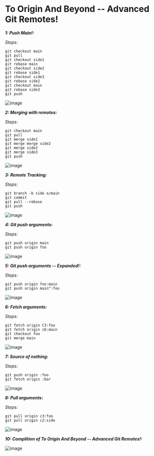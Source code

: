 # To Origin And Beyond -- Advanced Git Remotes!

***1: Push Main!:***

*Steps:*
```
git checkout main
git pull
git checkout side1
git rebase main
git checkout side2
git rebase side1
git checkout side3
git rebase side2
git checkout main
git rebase side3
git push
```

![image](https://github.com/user-attachments/assets/c55162f1-d6f8-4ff9-9744-1198d20a64b1)

***2: Merging with remotes:***

*Steps:*
```
git checkout main
git pull
git merge side1
git merge merge side2
git merge side2
git merge side3
git push
```

![image](https://github.com/user-attachments/assets/6585c500-ecb9-4d15-b4f4-81c5032b2133)


***3: Remote Tracking:***

*Steps:*
```
git branch -b side o/main
git commit
git pull --rebase
git push
```

![image](https://github.com/user-attachments/assets/e3fc2d21-fba6-43c5-81af-2bd750625cc9)

***4: Git push arguments:***

*Steps:*
```
git push origin main
git push origin foo
```

![image](https://github.com/user-attachments/assets/1e3a3636-2c19-441f-b985-dd84a9b0c484)

***5: Git push arguments -- Expanded!:***

*Steps:*
```
git push origin foo:main
git push origin main^:foo
```

![image](https://github.com/user-attachments/assets/5ea3b428-324e-4a8e-8563-b7dc89e1e223)

***6: Fetch arguments:***

*Steps:*
```
git fetch origin C3:foo
git fetch origin c6:main
git checkout foo
git merge main
```

![image](https://github.com/user-attachments/assets/066eecba-bc2e-4005-98f1-2898ea002b81)


***7: Source of nothing:***

*Steps:*
```
git push origin :foo
git fetch origin :bar
```

![image](https://github.com/user-attachments/assets/974f9e4e-dc2e-47fd-b5a0-2ceae5292d5d)

***8: Pull arguments:***

*Steps:*
```
git pull origin c3:foo
git pull origin c2:side
```

![image](https://github.com/user-attachments/assets/0248ed7d-98b8-4fa7-9372-5cef08ac842b)

***10: Complition of To Origin And Beyond -- Advanced Git Remotes!:***

![image](https://github.com/user-attachments/assets/64c98391-b75c-4a7c-824b-82a7b6caa39c)

